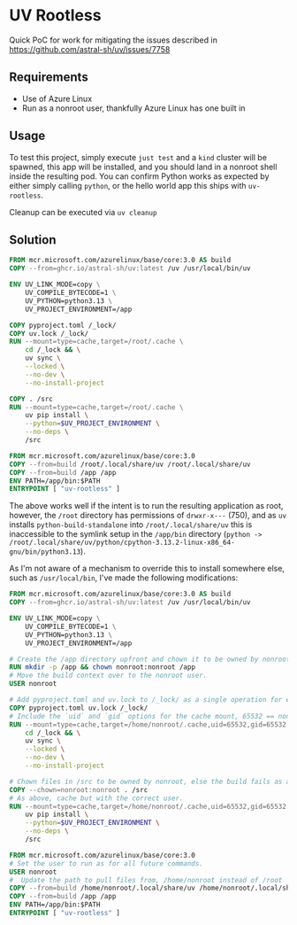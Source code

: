 # UV Rootless

Quick PoC for work for mitigating the issues described in https://github.com/astral-sh/uv/issues/7758

## Requirements
* Use of Azure Linux
* Run as a nonroot user, thankfully Azure Linux has one built in

## Usage
To test this project, simply execute `just test` and a `kind` cluster will be spawned, this app will be installed, and you should land in a nonroot shell inside the resulting pod. You can confirm Python works as expected by either simply calling `python`, or the hello world app this ships with `uv-rootless`.

Cleanup can be executed via `uv cleanup`

## Solution

```Dockerfile
FROM mcr.microsoft.com/azurelinux/base/core:3.0 AS build
COPY --from=ghcr.io/astral-sh/uv:latest /uv /usr/local/bin/uv

ENV UV_LINK_MODE=copy \
    UV_COMPILE_BYTECODE=1 \
    UV_PYTHON=python3.13 \
    UV_PROJECT_ENVIRONMENT=/app

COPY pyproject.toml /_lock/
COPY uv.lock /_lock/
RUN --mount=type=cache,target=/root/.cache \
    cd /_lock && \
    uv sync \
    --locked \
    --no-dev \
    --no-install-project

COPY . /src
RUN --mount=type=cache,target=/root/.cache \
    uv pip install \
    --python=$UV_PROJECT_ENVIRONMENT \
    --no-deps \
    /src

FROM mcr.microsoft.com/azurelinux/base/core:3.0
COPY --from=build /root/.local/share/uv /root/.local/share/uv
COPY --from=build /app /app
ENV PATH=/app/bin:$PATH
ENTRYPOINT [ "uv-rootless" ]
```

The above works well if the intent is to run the resulting application as root, however, the `/root` directory has permissions of `drwxr-x---` (750), and as `uv` installs `python-build-standalone` into `/root/.local/share/uv` this is inaccessible to the symlink setup in the `/app/bin` directory (`python -> /root/.local/share/uv/python/cpython-3.13.2-linux-x86_64-gnu/bin/python3.13`).

As I'm not aware of a mechanism to override this to install somewhere else, such as `/usr/local/bin`, I've made the following modifications:

```Dockerfile
FROM mcr.microsoft.com/azurelinux/base/core:3.0 AS build
COPY --from=ghcr.io/astral-sh/uv:latest /uv /usr/local/bin/uv

ENV UV_LINK_MODE=copy \
    UV_COMPILE_BYTECODE=1 \
    UV_PYTHON=python3.13 \
    UV_PROJECT_ENVIRONMENT=/app

# Create the /app directory upfront and chown it to be owned by nonroot.
RUN mkdir -p /app && chown nonroot:nonroot /app
# Move the build context over to the nonroot user.
USER nonroot

# Add pyproject.toml and uv.lock to /_lock/ as a single operation for efficiency
COPY pyproject.toml uv.lock /_lock/
# Include the `uid` and `gid` options for the cache mount, 65532 == nonroot.
RUN --mount=type=cache,target=/home/nonroot/.cache,uid=65532,gid=65532 \
    cd /_lock && \
    uv sync \
    --locked \
    --no-dev \
    --no-install-project

# Chown files in /src to be owned by nonroot, else the build fails as an egg is created here.
COPY --chown=nonroot:nonroot . /src
# As above, cache but with the correct user.
RUN --mount=type=cache,target=/home/nonroot/.cache,uid=65532,gid=65532 \
    uv pip install \
    --python=$UV_PROJECT_ENVIRONMENT \
    --no-deps \
    /src

FROM mcr.microsoft.com/azurelinux/base/core:3.0
# Set the user to run as for all future commands.
USER nonroot
#  Update the path to pull files from, /home/nonroot instead of /root
COPY --from=build /home/nonroot/.local/share/uv /home/nonroot/.local/share/uv
COPY --from=build /app /app
ENV PATH=/app/bin:$PATH
ENTRYPOINT [ "uv-rootless" ]
```
